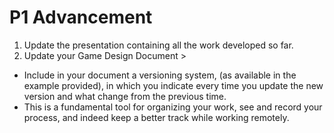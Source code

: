 # P1 Advancement

1. Update the presentation containing all the work developed so far.
2. Update your Game Design Document >
 - Include in your document a versioning system, (as available in the example provided), in which you indicate every time you update the new version and what change from the previous time.
- This is a fundamental tool for organizing your work, see and record your process, and indeed keep a better track while working remotely.
